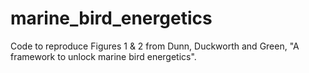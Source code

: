 # marine_bird_energetics
Code to reproduce Figures 1 & 2 from Dunn, Duckworth and Green, "A framework to unlock marine bird energetics".
